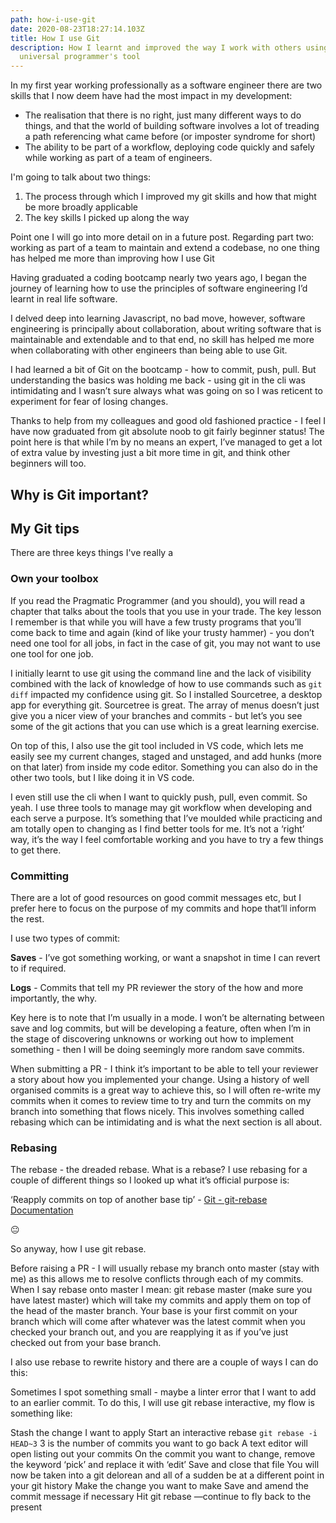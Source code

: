 ```yaml
---
path: how-i-use-git
date: 2020-08-23T18:27:14.103Z
title: How I use Git
description: How I learnt and improved the way I work with others using the most
  universal programmer's tool
---
```

In my first year working professionally as a software engineer there are two skills that I now deem have had the most impact in my development:

- The realisation that there is no right, just many different ways to do things, and that the world of building software involves a lot of treading a path referencing what came before (or imposter syndrome for short)
- The ability to be part of a workflow, deploying code quickly and safely while working as part of a team of engineers.

I'm going to talk about two things:
1. The process through which I improved my git skills and how that might be more broadly applicable
2. The key skills I picked up along the way

Point one I will go into more detail on in a future post. Regarding part two: working as part of a team to maintain and extend a codebase, no one thing has helped me more than improving how I use Git 

Having graduated a coding bootcamp nearly two years ago, I began the journey of learning how to use the principles of software engineering I’d learnt in real life software. 

I delved deep into learning Javascript, no bad move, however, software engineering is principally about collaboration, about writing software that is maintainable and extendable and to that end, no skill has helped me more when collaborating with other engineers than being able to use Git.

I had learned a bit of Git on the bootcamp - how to commit, push, pull. But understanding the basics was holding me back - using git in the cli was intimidating and I wasn’t sure always what was going on so I was reticent to experiment for fear of losing changes.

Thanks to help from my colleagues and good old fashioned practice - I feel I have now graduated from git absolute noob to git fairly beginner status! The point here is that while I’m by no means an expert, I’ve managed to get a lot of extra value by investing just a bit more time in git, and think other beginners will too.

## Why is Git important?
## My Git tips
There are three keys things I've really a
### Own your toolbox
If you read the Pragmatic Programmer (and you should), you will read a chapter that talks about the tools that you use in your trade. The key lesson I remember is that while you will have a few trusty programs that you’ll come back to time and again (kind of like your trusty hammer) - you don’t need one tool for all jobs, in fact in the case of git, you may not want to use one tool for one job.

I initially learnt to use git using the command line and the lack of visibility combined with the lack of knowledge of how to use commands such as `git diff` impacted my confidence using git. So I installed Sourcetree, a desktop app for everything git. Sourcetree is great. The array of menus doesn’t just give you a nicer view of your branches and commits - but let’s you see some of the git actions that you can use which is a great learning exercise.

On top of this, I also use the git tool included in VS code, which lets me easily see my current changes, staged and unstaged, and add hunks (more on that later) from inside my code editor. Something you can also do in the other two tools, but I like doing it in VS code.

I even still use the cli when I want to quickly push, pull, even commit. So yeah. I use three tools to manage may git workflow when developing and each serve a purpose. It’s something that I’ve moulded while practicing and am totally open to changing as I find better tools for me. It’s not a ‘right’ way, it’s the way I feel comfortable working and you have to try a few things to get there.

### Committing
There are a lot of good resources on good commit messages etc, but I prefer here to focus on the purpose of my commits and hope that’ll inform the rest.

I use two types of commit:

**Saves** - I’ve got something working, or want a snapshot in time I can revert to if required.

**Logs** - Commits that tell my PR reviewer the story of the how and more importantly, the why.

Key here is to note that I’m usually in a mode. I won’t be alternating between save and log commits, but will be developing a feature, often when I’m in the stage of discovering unknowns or working out how to implement something - then I will be doing seemingly more random save commits. 

When submitting a PR - I think it’s important to be able to tell your reviewer a story about how you implemented your change. Using a history of well organised commits is a great way to achieve this, so I will often re-write my commits when it comes to review time to try and turn the commits on my branch into something that flows nicely. This involves something called rebasing which can be intimidating and is what the next section is all about.

### Rebasing
The rebase - the dreaded rebase. What is a rebase? I use rebasing for a couple of different things so I looked up what it’s official purpose is:

‘Reapply commits on top of another base tip’ - [Git - git-rebase Documentation](https://git-scm.com/docs/git-rebase)

😐


So anyway, how I use git rebase.

Before raising a PR - I will usually rebase my branch onto master (stay with me) as this allows me to resolve conflicts through each of my commits. When I say rebase onto master I mean: git rebase master (make sure you have latest master) which will take my commits and apply them on top of the head of the master branch. Your base is your first commit on your branch which will come after whatever was the latest commit when you checked your branch out, and you are reapplying it as if you’ve just checked out from your base branch.

I also use rebase to rewrite history and there are a couple of ways I can do this:

Sometimes I spot something small - maybe a linter error that I want to add to an earlier commit. To do this, I will use git rebase interactive, my flow is something like:

Stash the change I want to apply
Start an interactive rebase `git rebase -i HEAD~3` 3 is the number of commits you want to go back
A text editor will open listing out your commits
On the commit you want to change, remove the keyword ‘pick’ and replace it with ‘edit’
Save and close that file
You will now be taken into a git delorean and all of a sudden be at a different point in your git history
Make the change you want to make
Save and amend the commit message if necessary
Hit git rebase —continue to fly back to the present





